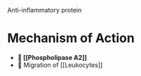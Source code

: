 Anti-inflammatory protein

# Mechanism of Action
- ** [[Phospholipase A2]]**
-  Migration of [[Leukocytes]]